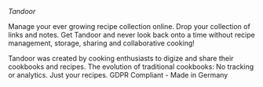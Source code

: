 *Tandoor*

Manage your ever growing recipe collection online.
Drop your collection of links and notes. Get Tandoor and never look back onto a time without recipe management, storage, sharing and collaborative cooking!

Tandoor was created by cooking enthusiasts to digize and share their cookbooks and recipes.
The evolution of traditional cookbooks: 
No tracking or analytics.
Just your recipes.
GDPR Compliant - Made in Germany
